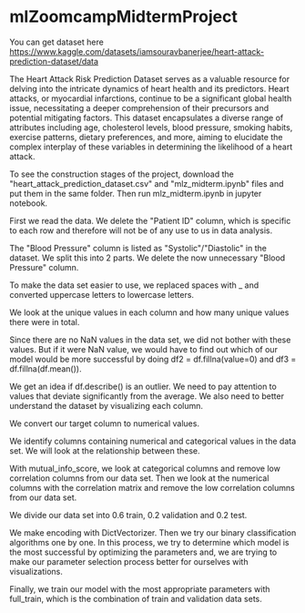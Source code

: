 # mlZoomcampMidtermProject

You can get dataset here https://www.kaggle.com/datasets/iamsouravbanerjee/heart-attack-prediction-dataset/data 

The Heart Attack Risk Prediction Dataset serves as a valuable resource for delving into the intricate dynamics of heart health and its predictors. Heart attacks, or myocardial infarctions, continue to be a significant global health issue, necessitating a deeper comprehension of their precursors and potential mitigating factors. This dataset encapsulates a diverse range of attributes including age, cholesterol levels, blood pressure, smoking habits, exercise patterns, dietary preferences, and more, aiming to elucidate the complex interplay of these variables in determining the likelihood of a heart attack. 

To see the construction stages of the project, download the "heart_attack_prediction_dataset.csv" and "mlz_midterm.ipynb" files and put them in the same folder. Then run mlz_midterm.ipynb in jupyter notebook.

First we read the data. We delete the "Patient ID" column, which is specific to each row and therefore will not be of any use to us in data analysis.

The "Blood Pressure" column is listed as "Systolic"/"Diastolic" in the dataset. We split this into 2 parts. We delete the now unnecessary "Blood Pressure" column.

To make the data set easier to use, we replaced spaces with _ and converted uppercase letters to lowercase letters.

We look at the unique values in each column and how many unique values there were in total.

Since there are no NaN values in the data set, we did not bother with these values. But if it were NaN value, we would have to find out which of our model would be more successful by doing df2 = df.fillna(value=0) and df3 = df.fillna(df.mean()).

We get an idea if df.describe() is an outlier. We need to pay attention to values that deviate significantly from the average. We also need to better understand the dataset by visualizing each column.

We convert our target column to numerical values.

We identify columns containing numerical and categorical values in the data set. We will look at the relationship between these.

With mutual_info_score, we look at categorical columns and remove low correlation columns from our data set. Then we look at the numerical columns with the correlation matrix and remove the low correlation columns from our data set.

We divide our data set into 0.6 train, 0.2 validation and 0.2 test.

We make encoding with DictVectorizer. Then we try our binary classification algorithms one by one. In this process, we try to determine which model is the most successful by optimizing the parameters and, we are trying to make our parameter selection process better for ourselves with visualizations.

Finally, we train our model with the most appropriate parameters with full_train, which is the combination of train and validation data sets.







